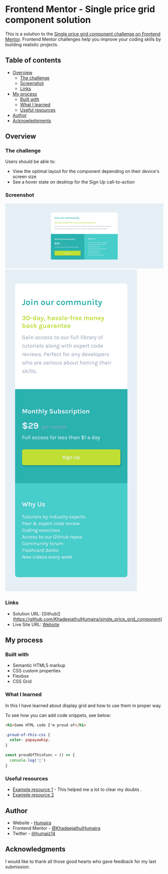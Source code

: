 # Frontend Mentor - Single price grid component solution

This is a solution to the [Single price grid component challenge on Frontend Mentor](https://www.frontendmentor.io/challenges/single-price-grid-component-5ce41129d0ff452fec5abbbc). Frontend Mentor challenges help you improve your coding skills by building realistic projects. 

## Table of contents

- [Overview](#overview)
  - [The challenge](#the-challenge)
  - [Screenshot](#screenshot)
  - [Links](#links)
- [My process](#my-process)
  - [Built with](#built-with)
  - [What I learned](#what-i-learned)
  - [Useful resources](#useful-resources)
- [Author](#author)
- [Acknowledgments](#acknowledgments)


## Overview

### The challenge

Users should be able to:

- View the optimal layout for the component depending on their device's screen size
- See a hover state on desktop for the Sign Up call-to-action

### Screenshot

![Desktop View](./design/desktop.png)
![Phone View](./design/mobile.png)

### Links

- Solution URL: [Github]](https://github.com/KhadeejathulHumaira/single_price_grid_component)
- Live Site URL: [Website](https://humairagridprice.netlify.app/)

## My process

### Built with

- Semantic HTML5 markup
- CSS custom properties
- Flexbox
- CSS Grid


### What I learned

In this I have learned about display grid and how to use them in proper way.

To see how you can add code snippets, see below:

```html
<h1>Some HTML code I'm proud of</h1>
```
```css
.proud-of-this-css {
  color: papayawhip;
}
```
```js
const proudOfThisFunc = () => {
  console.log('🎉')
}
```
### Useful resources

- [Example resource 1](https://css-tricks.com/snippets/css/a-guide-to-flexbox/) - This helped me a lot to clear my doubts .
- [Example resource 2](https://www.youtube.com/watch?v=FTlczfR82mQ) 



## Author
- Website - [Humaira](https://humaira.netlify.app/)
- Frontend Mentor - [@KhadeejathulHumaira](https://www.frontendmentor.io/profile/KhadeejathulHumaira)
- Twitter - [@humaiz14](https://twitter.com/humaiz14)


## Acknowledgments
 I would like to thank all those good hearts who gave feedback for  my last submission.

